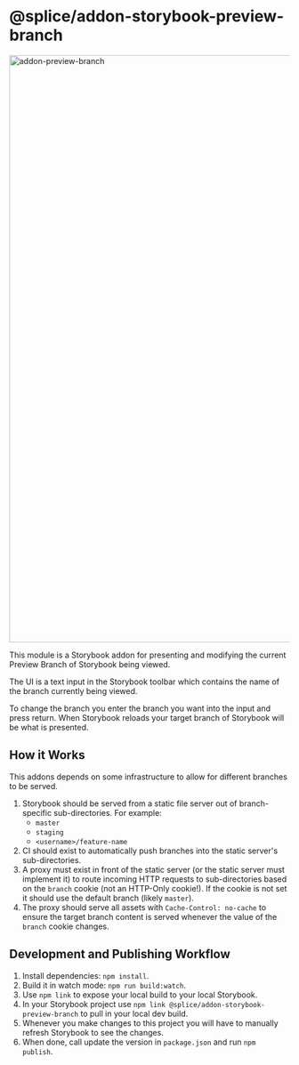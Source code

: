 # @splice/addon-storybook-preview-branch

<img width="1056" alt="addon-preview-branch" src="https://user-images.githubusercontent.com/18332/74503402-a4392400-4ea5-11ea-9c7c-0dbb7d0fc001.png">

This module is a Storybook addon for presenting and modifying the current Preview Branch of Storybook being viewed.

The UI is a text input in the Storybook toolbar which contains the name of the branch currently being viewed.

To change the branch you enter the branch you want into the input and press return. When Storybook reloads your target branch of Storybook will be what is presented.

## How it Works

This addons depends on some infrastructure to allow for different branches to be served.

1. Storybook should be served from a static file server out of branch-specific sub-directories. For example:
    * `master`
    * `staging`
    * `<username>/feature-name`
1. CI should exist to automatically push branches into the static server's sub-directories.
1. A proxy must exist in front of the static server (or the static server must implement it) to route incoming HTTP requests to sub-directories based on the `branch` cookie (not an HTTP-Only cookie!). If the cookie is not set it should use the default branch (likely `master`).
1. The proxy should serve all assets with `Cache-Control: no-cache` to ensure the target branch content is served whenever the value of the `branch` cookie changes.

## Development and Publishing Workflow

1. Install dependencies: `npm install`.
1. Build it in watch mode: `npm run build:watch`.
1. Use `npm link` to expose your local build to your local Storybook.
1. In your Storybook project use `npm link @splice/addon-storybook-preview-branch` to pull in your local dev build.
1. Whenever you make changes to this project you will have to manually refresh Storybook to see the changes.
1. When done, call update the version in `package.json` and run `npm publish`.